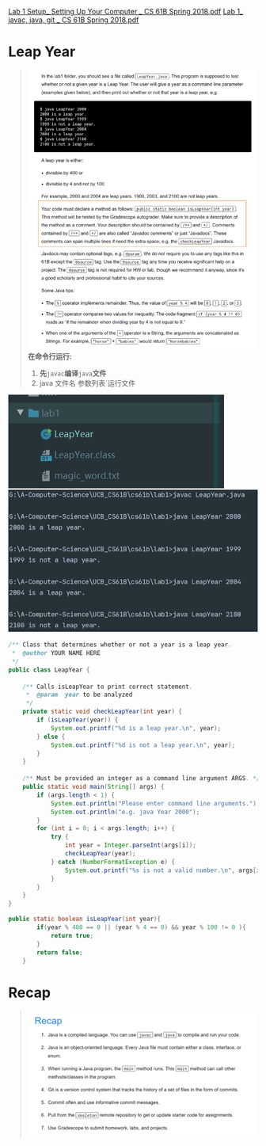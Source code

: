 [Lab 1 Setup_ Setting Up Your Computer _ CS 61B Spring 2018.pdf](https://www.yuque.com/attachments/yuque/0/2023/pdf/12393765/1673341968106-9d520e1a-2a6a-4243-b4c6-827b3117cbc1.pdf)
[Lab 1_ javac, java, git _ CS 61B Spring 2018.pdf](https://www.yuque.com/attachments/yuque/0/2023/pdf/12393765/1673341968228-28eaa20f-57c8-4103-85de-84f689a03699.pdf)

# Leap Year
> ![image.png](./L1801__Basic_Setup_Java.assets/20230302_0931339622.png)
> **在命令行运行:**
> 1. **先**`javac`**编译**`java`**文件**
> 2. java 文件名 参数列表`运行文件
> 
![image.png](./L1801__Basic_Setup_Java.assets/20230302_0931335297.png)![image.png](./L1801__Basic_Setup_Java.assets/20230302_0931334780.png)

```java
/** Class that determines whether or not a year is a leap year.
 *  @author YOUR NAME HERE
 */
public class LeapYear {

    /** Calls isLeapYear to print correct statement.
     *  @param  year to be analyzed
     */
    private static void checkLeapYear(int year) {
        if (isLeapYear(year)) {
            System.out.printf("%d is a leap year.\n", year);
        } else {
            System.out.printf("%d is not a leap year.\n", year);
        }
    }

    /** Must be provided an integer as a command line argument ARGS. */
    public static void main(String[] args) {
        if (args.length < 1) {
            System.out.println("Please enter command line arguments.");
            System.out.println("e.g. java Year 2000");
        }
        for (int i = 0; i < args.length; i++) {
            try {
                int year = Integer.parseInt(args[i]);
                checkLeapYear(year);
            } catch (NumberFormatException e) {
                System.out.printf("%s is not a valid number.\n", args[i]);
            }
        }
    }
}
```
```java
public static boolean isLeapYear(int year){
        if(year % 400 == 0 || (year % 4 == 0) && year % 100 != 0 ){
            return true;
        }
        return false;
    }
```


# Recap
> ![image.png](./L1801__Basic_Setup_Java.assets/20230302_0931335047.png)


